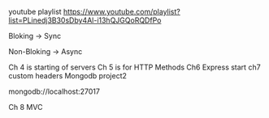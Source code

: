 youtube playlist
https://www.youtube.com/playlist?list=PLinedj3B30sDby4Al-i13hQJGQoRQDfPo

Bloking -> Sync

Non-Bloking -> Async

Ch 4 is starting of servers
Ch 5 is for HTTP Methods
Ch6 Express start
ch7 custom headers
Mongodb project2

mongodb://localhost:27017

Ch 8 MVC
